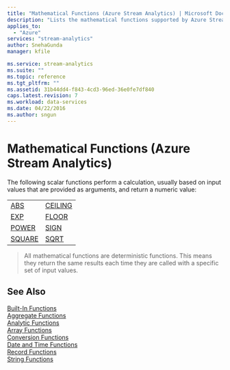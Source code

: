 ```yaml
---
title: "Mathematical Functions (Azure Stream Analytics) | Microsoft Docs"
description: "Lists the mathematical functions supported by Azure Stream Analytics."
applies_to: 
  - "Azure"
services: "stream-analytics"
author: SnehaGunda
manager: kfile

ms.service: stream-analytics
ms.suite: ""
ms.topic: reference
ms.tgt_pltfrm: ""   
ms.assetid: 31b44dd4-f843-4cd3-96ed-36e0fe7df840
caps.latest.revision: 7
ms.workload: data-services
ms.date: 04/22/2016
ms.author: sngun
---
```

# Mathematical Functions (Azure Stream Analytics)
  The following scalar functions perform a calculation, usually based on input values that are provided as arguments, and return a numeric value:  
  
|||  
|-|-|  
|[ABS](abs-azure-stream-analytics.md)|[CEILING](ceiling-azure-stream-analytics.md)|  
|[EXP](exp-azure-stream-analytics.md)|[FLOOR](floor-azure-stream-analytics.md)|  
|[POWER](power-azure-stream-analytics.md)|[SIGN](sign-azure-stream-analytics.md)|  
|[SQUARE](square-azure-stream-analytics.md)|[SQRT](sqrt-azure-stream-analytics.md)|  
  
> All mathematical functions are deterministic functions. This means they return the same results each time they are called with a specific set of input values.  
  
## See Also  
 [Built-In Functions](built-in-functions-azure-stream-analytics.md)   
 [Aggregate Functions](aggregate-functions-azure-stream-analytics.md)   
 [Analytic Functions](analytic-functions-azure-stream-analytics.md)   
 [Array Functions](array-functions-stream-analytics.md)   
 [Conversion Functions](conversion-functions-azure-stream-analytics.md)   
 [Date and Time Functions](date-and-time-functions-azure-stream-analytics.md)   
 [Record Functions](record-functions-azure-stream-analytics.md)   
 [String Functions](string-functions-azure-stream-analytics.md)  
  
  